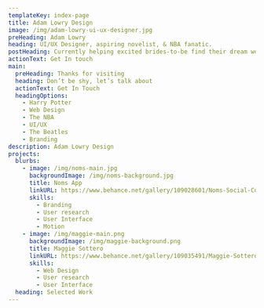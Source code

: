 ```yaml
---
templateKey: index-page
title: Adam Lowry Design
image: /img/adam-lowry-ui-ux-designer.jpg
preHeading: Adam Lowry
heading: UI/UX Designer, aspiring novelist, & NBA fanatic.
postHeading: Currently helping excited brides-to-be find their dream wedding dress.
actionText: Get In touch
main:
  preHeading: Thanks for visiting
  heading: Don’t be shy, let’s talk about
  actionText: Get In Touch
  headingOptions:
    - Harry Potter
    - Web Design
    - The NBA
    - UI/UX
    - The Beatles
    - Branding
description: Adam Lowry Design
projects:
  blurbs:
    - image: /img/noms-main.jpg
      backgroundImage: /img/noms-background.jpg
      title: Noms App
      linkURL: https://www.behance.net/gallery/109028601/Noms-Social-Cookbook
      skills:
        - Branding
        - User research
        - User Interface
        - Motion
    - image: /img/maggie-main.png
      backgroundImage: /img/maggie-background.png
      title: Maggie Sottero
      linkURL: https://www.behance.net/gallery/109035491/Maggie-Sottero-Website
      skills:
        - Web Design
        - User research
        - User Interface
  heading: Selected Work
---
```

